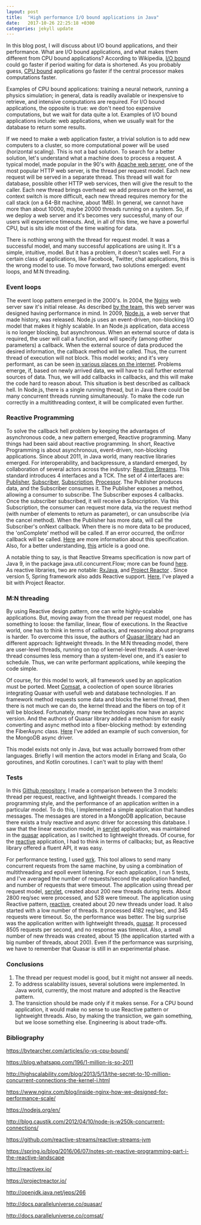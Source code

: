 ```yaml
---
layout: post
title:  "High performance I/O bound applications in Java"
date:   2017-10-26 22:25:18 +0300
categories: jekyll update
---
```



In this blog post, I will discuss about I/O bound applications, and their performance.
What are I/O bound applications, and what makes them different from CPU bound applications? According to Wikipedia, [I/O bound](https://en.wikipedia.org/wiki/I/O_bound) could go faster if period waiting for data is shortened. As you probably guess, [CPU bound](https://en.wikipedia.org/wiki/CPU-bound) applications go faster if the central processor makes computations faster.

Examples of CPU bound applications: training a neural network, running a physics simulation; in general, data is readily available or inexpensive to retrieve, and intensive computations are required.
For I/O bound applications, the opposite is true: we don't need too expensive computations, but we wait for data quite a lot. Examples of I/O bound applications include: web applications, when we usually wait for the database to return some results.

If we need to make a web application faster, a trivial solution is to add new computers to a cluster, so more computational power will be used (horizontal scaling). This is not a bad solution. To search for a better solution, let's understand what a machine does to process a request. A typical model, made popular in the 90's with [Apache web server](https://httpd.apache.org/), one of the most popular HTTP web server, is the thread per request model. Each new request will be served in a separate thread. This thread will wait for database, possible other HTTP web services, then will give the result to the caller. Each new thread brings overhead: we add pressure on the kernel, as context switch is more difficult, each new thread requires memory for the call stack (on a 64-Bit machine, about 1MB). In general, we cannot have more than about 10000, maybe 20000 threads running on a system. So, if we deploy a web server and it's becomes very successful, many of our users will experience timeouts. And, in all of this time, we have a powerful CPU, but is sits idle most of the time waiting for data.

There is nothing wrong with the thread for request model. It was a successful model, and many successful applications are using it. It's a simple, intuitive, model. But it has a problem, it doesn't scales well. For a certain class of applications, like Facebook, Twitter, chat applications, this is the wrong model to use. To move forward, two solutions emerged: event loops, and M:N threading.

### Event loops

The event loop pattern emerged in the 2000's. In 2004, the [Nginx](https://www.nginx.com/) web server saw it's initial release. As described [by the team](https://www.nginx.com/blog/inside-nginx-how-we-designed-for-performance-scale/), this web server was designed having performance in mind. In 2009, [Node.js](https://nodejs.org/en/), a web server that made history, was released. Node.js uses an event-driven, non-blocking I/O model that makes it highly scalable.
In an Node.js application, data access is no longer blocking, but asynchronous. When an external source of data is required, the user will call a function, and will specify (among other parameters) a callback. When the external source of data produced the desired information, the callback method will be called. Thus, the current thread of execution will not block. This model works; and it's very performant, as can be seen [in various places on the internet](http://blog.caustik.com/2012/04/10/node-js-w250k-concurrent-connections/).
Problems emerge, if, based on newly arrived data, we will have to call further external sources of data. Thus, we will add callbacks in callbacks, and this will make the code hard to reason about. This situation is best described as callback hell. In Node.js, there is a single running thread, but in Java there could be many concurrent threads running simultaneously. To make the code run correctly in a multithreading context, it will be complicated even further.

### Reactive Programming

To solve the callback hell problem by keeping the advantages of asynchronous code, a new pattern emerged, Reactive programming. Many things had been said about reactive programming. In short, Reactive Programming is about asynchronous, event-driven, non-blocking applications. Since about 2011, in Java world, many reactive libraries emerged. For interoperability, and backpressure, a standard emerged, by collaboration of several actors across the industry: [Reactive Streams](http://www.reactive-streams.org/). This standard introduces 4 interfaces and a TCK. The set of 4 interfaces are: [Publisher](https://github.com/reactive-streams/reactive-streams-jvm/blob/v1.0.1/api/src/main/java/org/reactivestreams/Publisher.java), [Subscriber](https://github.com/reactive-streams/reactive-streams-jvm/blob/v1.0.1/api/src/main/java/org/reactivestreams/Subscriber.java), [Subscription](https://github.com/reactive-streams/reactive-streams-jvm/blob/v1.0.1/api/src/main/java/org/reactivestreams/Subscription.java), [Processor](https://github.com/reactive-streams/reactive-streams-jvm/blob/v1.0.1/api/src/main/java/org/reactivestreams/Processor.java). The Publisher produces data, and the Subscriber consumes it. The Publisher exposes a method, allowing a consumer to subscribe. The Subscriber exposes 4 callbacks. Once the subscriber subscribed, it will receive a Subscription. Via this Subscription, the consumer can request more data, via the request method (with number of elements to return as parameter), or can unsubscribe (via the cancel method). When the Publisher has more data, will call the Subscriber's onNext callback. When there is no more data to be produced, the 'onComplete' method will be called. If an error occurred, the onError callback will be called.
[Here](https://github.com/reactive-streams/reactive-streams-jvm) are more information about this specification. Also, for a better understanding, [this](https://spring.io/blog/2016/06/07/notes-on-reactive-programming-part-i-the-reactive-landscape) article is a good one.

A notable thing to say, is that Reactive Streams specification is now part of Java 9, in the package java.util.concurrent.Flow; more can be found [here](http://openjdk.java.net/jeps/266). As reactive libraries, two are notable: [RxJava](http://reactivex.io/), and [Project Reactor](https://projectreactor.io/) . Since version 5, Spring framework also adds Reactive support. [Here](https://github.com/BogdanStirbat/message-app-different-frameworks/blob/master/reactive/src/test/java/com/bstirbat/message/reactive/ReactiveStreamsTests.java), I've played a bit with Project Reactor.

### M:N threading

By using Reactive design pattern, one can write highly-scalable applications. But, moving away from the thread per request model, one has something to loose: the familiar, linear, flow of executions. In the Reactive world, one has to think in terms of callbacks, and reasoning about programs is harder. To overcome this issue, the authors of [Quasar library](http://docs.paralleluniverse.co/quasar/) had an different approach: lightweight threads. In the M:N threading model, there are user-level threads, running on top of kernel-level threads. A user-level thread consumes less memory than a system-level one, and it's easier to schedule. Thus, we can write performant applications, while keeping the code simple.

Of course, for this model to work, all framework used by an application must be ported. Meet [Comsat](http://docs.paralleluniverse.co/comsat/), a coolection of open source libraries integrating Quasar with usefull web and database technologies. If an framework method requests some data and blocks the kernel thread, then there is not much we can do, the kernel thread and the fibers on top of it will be blocked. Fortunately, many new technologies now have an async version. And the authors of Quasar library added a mechanism for easily converting and async method into a fiber-blocking method: by extending the FiberAsync class. [Here](https://github.com/BogdanStirbat/message-app-different-frameworks/blob/master/quasar/src/main/java/com/bstirbat/message/dw/repository/MongoDbAsyncMessageRepositoryImpl.java) I've added an example of such conversion, for the MongoDB async driver.

This model exists not only in Java, but was actually borrowed from other languages. Briefly I will mention the actors model in Erlang and Scala, Go goroutines, and Kotlin coroutines. I can't wait to play with them!

### Tests
In this [Github repository](https://github.com/BogdanStirbat/message-app-different-frameworks), I made a comparison between the 3 models: thread per request, reactive, and lightweight threads. I compared the programming style, and the performance of an application written in a particular model. To do this, I implemented a simple application that handles messages. The messages are stored in a MongoDB application, because there exists a truly reactive and async driver for accessing this database. I saw that the linear execution model, in [servlet](https://github.com/BogdanStirbat/message-app-different-frameworks/tree/master/servlet) application, was maintained in the [quasar](https://github.com/BogdanStirbat/message-app-different-frameworks/tree/master/quasar) application, as I switched to lightweight threads. Of course, for the [reactive](https://github.com/BogdanStirbat/message-app-different-frameworks/tree/master/reactive) application, I had to think in terms of callbacks; but, as Reactive library offered a fluent API, it was easy.

For performance testing, I used [wrk](https://github.com/wg/wrk). This tool allows to send many concurrent requests from the same machine, by using a combination of multithreading and epoll event listening. For each application, I run 5 tests, and I've averaged the number of requests/second the application handled, and number of requests that were timeout. The application using thread per request model, [servlet](https://github.com/BogdanStirbat/message-app-different-frameworks/tree/master/servlet), created about 200 new threads during tests. About 2800 req/sec were processed, and 528 were timeout. The application using Reactive pattern, [reactive](https://github.com/BogdanStirbat/message-app-different-frameworks/tree/master/reactive), created about 20 new threads under load. It also started with a low number of threads. It processed 4182 req/sec, and 345 requests were timeout. So, the performance was better. The big surprise was the application written with lightweight threads, [quasar](https://github.com/BogdanStirbat/message-app-different-frameworks/tree/master/quasar). It processed 8505 requests per second, and no response was timeout. Also, a small number of new threads was created, about 15 (the application started with a big number of threads, about 200). Even if the performance was surprising, we have to remember that Quasar is still in an experimental phase.

### Conclusions
1. The thread per request model is good, but it might not answer all needs.
2. To address scalability issues, several solutions were implemented. In Java world, currently, the most mature and adopted is the Reactive pattern.
3. The transiction should be made only if it makes sense. For a CPU bound application, it would make no sense to use Reactive pattern or lightweight threads. Also, by making the transiction, we gain something, but we loose something else. Engineering is about trade-offs.

### Bibliography
https://bytearcher.com/articles/io-vs-cpu-bound/

https://blog.whatsapp.com/196/1-million-is-so-2011

http://highscalability.com/blog/2013/5/13/the-secret-to-10-million-concurrent-connections-the-kernel-i.html

https://www.nginx.com/blog/inside-nginx-how-we-designed-for-performance-scale/

https://nodejs.org/en/

http://blog.caustik.com/2012/04/10/node-js-w250k-concurrent-connections/

https://github.com/reactive-streams/reactive-streams-jvm

https://spring.io/blog/2016/06/07/notes-on-reactive-programming-part-i-the-reactive-landscape

http://reactivex.io/

https://projectreactor.io/

http://openjdk.java.net/jeps/266

http://docs.paralleluniverse.co/quasar/

http://docs.paralleluniverse.co/comsat/